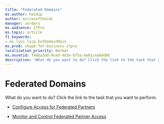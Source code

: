 ```yaml
---
title: "Federated Domains"
ms.author: heidip
author: microsoftheidi
manager: serdars
ms.audience: ITPro
ms.topic: article
f1_keywords:
- ms.lync.lscp.ExtDomainMain
ms.prod: skype-for-business-itpro
localization_priority: Normal
ms.assetid: f48ba3dd-9ced-4d3e-b75a-be81cee69d6b
description: "What do you want to do? Click the link to the task that you want to perform."
---
```


# Federated Domains
 
What do you want to do? Click the link to the task that you want to perform.
  
- [Configure Access for Federated Partners](http://technet.microsoft.com/library/5485e208-81e4-4e59-9aeb-1232c11dd8a2.aspx)
    
- [Monitor and Control Federated Partner Access](http://technet.microsoft.com/library/3ee6e175-986d-4c33-b03a-b9f93083dca6.aspx)
    

